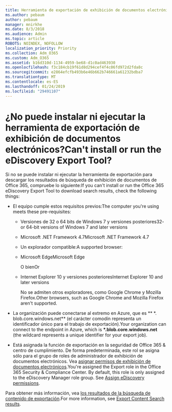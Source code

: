 ```yaml
---
title: Herramienta de exportación de exhibición de documentos electrónicos
ms.author: pebaum
author: pebaum
manager: mnirkhe
ms.date: 8/3/2018
ms.audience: Admin
ms.topic: article
ROBOTS: NOINDEX, NOFOLLOW
localization_priority: Priority
ms.collection: Adm_O365
ms.custom: Adm_O365
ms.assetid: b16d310d-1134-4959-be68-d1c0ad463930
ms.openlocfilehash: f3c184cb19f61d8d294cef4f4c06fd972d2fda8c
ms.sourcegitcommit: e2864efcfb493b6e46b662b746661a61232bdba7
ms.translationtype: MT
ms.contentlocale: es-ES
ms.lasthandoff: 01/24/2019
ms.locfileid: "29491107"
---
```

# <a name="cant-install-or-run-the-ediscovery-export-tool"></a><span data-ttu-id="cf254-102">¿No puede instalar ni ejecutar la herramienta de exportación de exhibición de documentos electrónicos?</span><span class="sxs-lookup"><span data-stu-id="cf254-102">Can't install or run the eDiscovery Export Tool?</span></span>

<span data-ttu-id="cf254-103">Si no se puede instalar ni ejecutar la herramienta de exportación para descargar los resultados de búsqueda de exhibición de documentos de Office 365, compruebe lo siguiente:</span><span class="sxs-lookup"><span data-stu-id="cf254-103">If you can't install or run the Office 365 eDiscovery Export Tool to download search results, check the following things:</span></span>
  
- <span data-ttu-id="cf254-104">El equipo cumple estos requisitos previos:</span><span class="sxs-lookup"><span data-stu-id="cf254-104">The computer you're using meets these pre-requisites:</span></span>
    
  - <span data-ttu-id="cf254-105">Versiones de 32 o 64 bits de Windows 7 y versiones posteriores</span><span class="sxs-lookup"><span data-stu-id="cf254-105">32- or 64-bit versions of Windows 7 and later versions</span></span>
    
  - <span data-ttu-id="cf254-106">Microsoft .NET Framework 4.7</span><span class="sxs-lookup"><span data-stu-id="cf254-106">Microsoft .NET Framework 4.7</span></span>
    
  - <span data-ttu-id="cf254-107">Un explorador compatible:</span><span class="sxs-lookup"><span data-stu-id="cf254-107">A supported browser:</span></span>
    
  - <span data-ttu-id="cf254-108">Microsoft Edge</span><span class="sxs-lookup"><span data-stu-id="cf254-108">Microsoft Edge</span></span>
    
    <span data-ttu-id="cf254-109">O bien</span><span class="sxs-lookup"><span data-stu-id="cf254-109">Or</span></span>
    
  - <span data-ttu-id="cf254-110">Internet Explorer 10 y versiones posteriores</span><span class="sxs-lookup"><span data-stu-id="cf254-110">Internet Explorer 10 and later versions</span></span>
    
    <span data-ttu-id="cf254-111">No se admiten otros exploradores, como Google Chrome y Mozilla Firefox.</span><span class="sxs-lookup"><span data-stu-id="cf254-111">Other browsers, such as Google Chrome and Mozilla Firefox aren't supported.</span></span>
    
- <span data-ttu-id="cf254-112">La organización puede conectarse al extremo en Azure, que es \*\* \*. blob.core.windows.net\*\* (el carácter comodín representa un identificador único para el trabajo de exportación).</span><span class="sxs-lookup"><span data-stu-id="cf254-112">Your organization can connect to the endpoint in Azure, which is **\*.blob.core.windows.net** (the wildcard represents a unique identifier for your export job).</span></span> 
    
- <span data-ttu-id="cf254-p101">Está asignada la función de exportación en la seguridad de Office 365 &amp; centro de cumplimiento. De forma predeterminada, este rol se asigna sólo para el grupo de roles de administrador de exhibición de documentos electrónicos. Vea [asignar permisos de exhibición de documentos electrónicos](https://support.office.com/article/assign-ediscovery-permissions-in-the-office-365-security-compliance-center-5b9a067b-9d2e-4aa5-bb33-99d8c0d0b5d7#moreinfo).</span><span class="sxs-lookup"><span data-stu-id="cf254-p101">You're assigned the Export role in the Office 365 Security &amp; Compliance Center. By default, this role is only assigned to the eDiscovery Manager role group. See [Assign eDiscovery permissions](https://support.office.com/article/assign-ediscovery-permissions-in-the-office-365-security-compliance-center-5b9a067b-9d2e-4aa5-bb33-99d8c0d0b5d7#moreinfo).</span></span>
    
<span data-ttu-id="cf254-116">Para obtener más información, vea [los resultados de la búsqueda de contenido de exportación](https://support.office.com/article/Export-Content-Search-results-from-the-Office-365-Security-Compliance-Center-ed48d448-3714-4c42-85f5-10f75f6a4278).</span><span class="sxs-lookup"><span data-stu-id="cf254-116">For more information, see [Export Content Search results](https://support.office.com/article/Export-Content-Search-results-from-the-Office-365-Security-Compliance-Center-ed48d448-3714-4c42-85f5-10f75f6a4278).</span></span>
  

